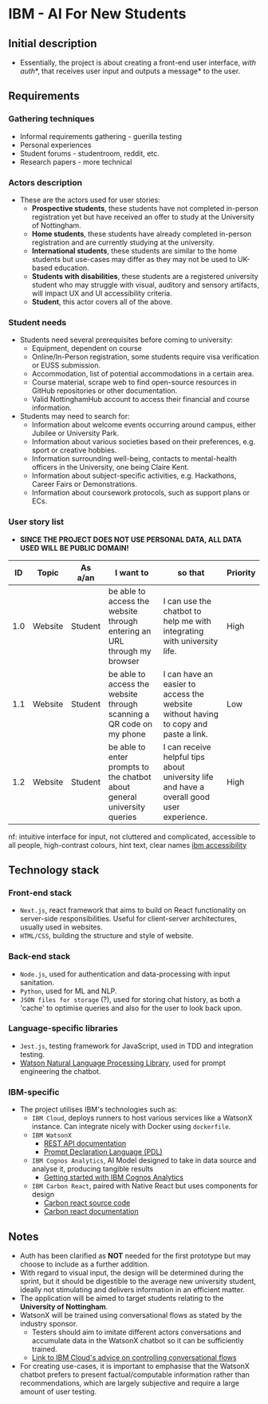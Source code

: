 # IBM - AI For New Students
## Initial description
- Essentially, the project is about creating a front-end user interface, *with auth**, that receives user input and outputs a message* to the user.

## Requirements
### Gathering techniques
- Informal requirements gathering - guerilla testing
- Personal experiences
- Student forums - studentroom, reddit, etc.
- Research papers - more technical

### Actors description
- These are the actors used for user stories:
  - **Prospective students**, these students have not completed in-person registration yet but have received an offer to study at the University of Nottingham.
  - **Home students**, these students have already completed in-person registration and are currently studying at the university. 
  - **International students**, these students are similar to the home students but use-cases may differ as they may not be used to UK-based education.
  - **Students with disabilities**, these students are a registered university student who may struggle with visual, auditory and sensory artifacts, will impact UX and UI accessibility criteria.
  - **Student**, this actor covers all of the above.

### Student needs
- Students need several prerequisites before coming to university:
  - Equipment, dependent on course
  - Online/In-Person registration, some students require visa verification or EUSS submission.
  - Accommodation, list of potential accommodations in a certain area.
  - Course material, scrape web to find open-source resources in GitHub repositories or other documentation.
  - Valid NottinghamHub account to access their financial and course information.
- Students may need to search for:
  - Information about welcome events occurring around campus, either Jubilee or University Park.
  - Information about various societies based on their preferences, e.g. sport or creative hobbies.
  - Information surrounding well-being, contacts to mental-health officers in the University, one being Claire Kent.
  - Information about subject-specific activities, e.g. Hackathons, Career Fairs or Demonstrations.
  - Information about coursework protocols, such as support plans or ECs.
  
### User story list
- **SINCE THE PROJECT DOES NOT USE PERSONAL DATA, ALL DATA USED WILL BE PUBLIC DOMAIN!**

| ID  | Topic   | As a/an | I want to                                                                | so that                                                                                   | Priority |
|-----|---------|---------|--------------------------------------------------------------------------|-------------------------------------------------------------------------------------------|----------|
| 1.0 | Website | Student | be able to access the website through entering an URL through my browser | I can use the chatbot to help me with integrating with university life.                   | High     |
| 1.1 | Website | Student | be able to access the website through scanning a QR code on my phone     | I can have an easier to access the website without having to copy and paste a link.       | Low      |
| 1.2 | Website | Student | be able to enter prompts to the chatbot about general university queries | I can receive helpful tips about university life and have a overall good user experience. | High     |

nf: intuitive interface for input, not cluttered and complicated, accessible to all people, high-contrast colours, hint text, clear names [ibm accessibility](https://www.ibm.com/able/toolkit/design/ux/)
## Technology stack
### Front-end stack
- `Next.js`, react framework that aims to build on React functionality on server-side responsibilities. Useful for client-server architectures, usually used in websites.
- `HTML/CSS`, building the structure and style of website.

### Back-end stack
- `Node.js`, used for authentication and data-processing with input sanitation.
- `Python`, used for ML and NLP.
- `JSON files for storage` (?), used for storing chat history, as both a 'cache' to optimise queries and also for the user to look back upon.

### Language-specific libraries
- `Jest.js`, testing framework for JavaScript, used in TDD and integration testing.
- [Watson Natural Language Processing Library](https://github.com/ibm-ecosystem-engineering/Watson-NLP), used for prompt engineering the chatbot.

### IBM-specific
- The project utilises IBM's technologies such as:
  - `IBM Cloud`, deploys runners to host various services like a WatsonX instance. Can integrate nicely with Docker using `dockerfile`.
  - `IBM WatsonX`
    - [REST API documentation](https://dataplatform.cloud.ibm.com/docs/content/wsj/analyze-data/fm-api.html?context=wx)
    - [Prompt Declaration Language (PDL)](https://github.com/IBM/prompt-declaration-language)
  - `IBM Cognos Analytics`, AI Model designed to take in data source and analyse it, producing tangible results
    - [Getting started with IBM Cognos Analytics](https://www.ibm.com/docs/en/cognos-analytics/11.1.0?topic=started-getting-cognos-analytics)
  - `IBM Carbon React`, paired with Native React but uses components for design
    - [Carbon react source code](https://github.com/carbon-design-system/carbon)
    - [Carbon react documentation](https://carbondesignsystem.com/developing/react-tutorial/overview/)

## Notes
- Auth has been clarified as **NOT** needed for the first prototype but may choose to include as a further addition.
- With regard to visual input, the design will be determined during the sprint, but it should be digestible to the average new university student, ideally not stimulating and delivers information in an efficient matter.
- The application will be aimed to target students relating to the **University of Nottingham**.
- WatsonX will be trained using conversational flows as stated by the industry sponsor.
  - Testers should aim to imitate different actors conversations and accumulate data in the WatsonX chatbot so it can be sufficiently trained. 
  - [Link to IBM Cloud's advice on controlling conversational flows](https://cloud.ibm.com/docs/watson-assistant?topic=watson-assistant-dialog-runtime)
- For creating use-cases, it is important to emphasise that the WatsonX chatbot prefers to present factual/computable information rather than recommendations, which are largely subjective and require a large amount of user testing.